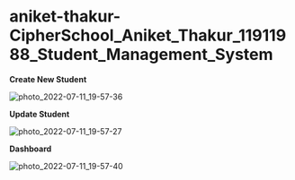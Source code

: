 # aniket-thakur-CipherSchool_Aniket_Thakur_11911988_Student_Management_System
**Create New Student**

![photo_2022-07-11_19-57-36](https://user-images.githubusercontent.com/48381686/178287941-6bf88b61-6aeb-4056-94d3-c0c97c943720.jpg)

**Update Student**

![photo_2022-07-11_19-57-27](https://user-images.githubusercontent.com/48381686/178287913-7e87f184-0971-4f14-a086-42674c22ba1d.jpg)

**Dashboard**

![photo_2022-07-11_19-57-40](https://user-images.githubusercontent.com/48381686/178287972-413d8d65-3df4-424b-97cd-40c18d39dc8b.jpg)
